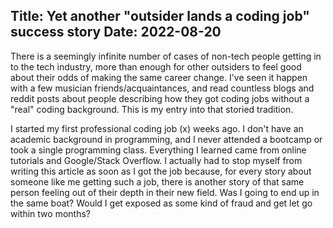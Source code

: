 Title: Yet another "outsider lands a coding job" success story
Date: 2022-08-20
---
There is a seemingly infinite number of cases of non-tech people getting in to the tech industry, more than enough for other outsiders to feel good about their odds of making the same career change. I've seen it happen with a few musician friends/acquaintances, and read countless blogs and reddit posts about people describing how they got coding jobs without a "real" coding background. This is my entry into that storied tradition.

I started my first professional coding job (x) weeks ago. I don't have an academic background in programming, and I never attended a bootcamp or took a single programming class. Everything I learned came from online tutorials and Google/Stack Overflow. I actually had to stop myself from writing this article as soon as I got the job because, for every story about someone like me getting such a job, there is another story of that same person feeling out of their depth in their new field. Was I going to end up in the same boat? Would I get exposed as some kind of fraud and get let go within two months?
